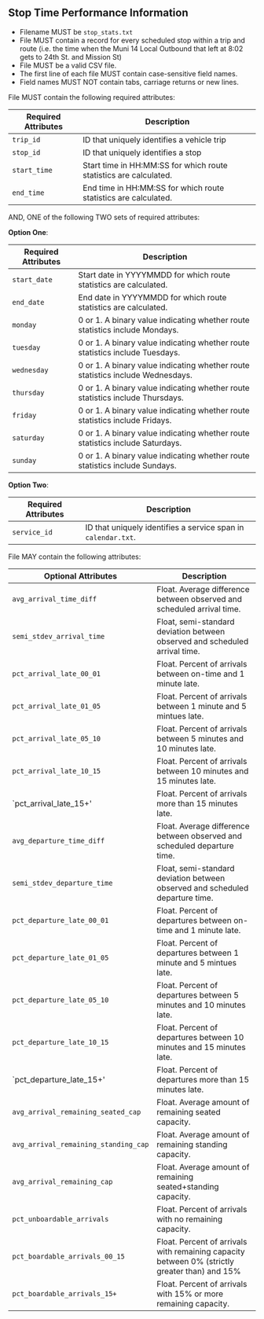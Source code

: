 ## Stop Time Performance Information

 *  Filename MUST be `stop_stats.txt`
 *  File MUST contain a record for every scheduled stop within a trip and route (i.e. the time when the Muni 14 Local Outbound that left at 8:02 gets to 24th St. and Mission St)
 *  File MUST be a valid CSV file.
 *  The first line of each file MUST contain case-sensitive field names.
 *  Field names MUST NOT contain tabs, carriage returns or new lines.
 
File MUST contain the following required attributes:

Required Attributes	| Description										
----------			| -------------		
`trip_id`			| ID that uniquely identifies a vehicle trip
`stop_id`			| ID that uniquely identifies a stop
`start_time`		| Start time in HH:MM:SS for which route statistics are calculated.
`end_time`			| End time in HH:MM:SS for which route statistics are calculated.

AND, ONE of the following TWO sets of required attributes:

**Option One**:

Required Attributes	| Description										
----------			| -------------		
`start_date`		| Start date in YYYYMMDD for which route statistics are calculated.
`end_date`			| End date in YYYYMMDD for which route statistics are calculated.
`monday`			| 0 or 1. A binary value indicating whether route statistics include Mondays.
`tuesday`			| 0 or 1. A binary value indicating whether route statistics include Tuesdays.
`wednesday`			| 0 or 1. A binary value indicating whether route statistics include Wednesdays.
`thursday`			| 0 or 1. A binary value indicating whether route statistics include Thursdays.
`friday`			| 0 or 1. A binary value indicating whether route statistics include Fridays.
`saturday`			| 0 or 1. A binary value indicating whether route statistics include Saturdays.
`sunday`			| 0 or 1. A binary value indicating whether route statistics include Sundays.

**Option Two**:

Required Attributes	| Description										
----------			| -------------		
`service_id`		| ID that uniquely identifies a service span in `calendar.txt`.

File MAY contain the following attributes:

Optional Attributes		| Description										
----------				| -------------		
`avg_arrival_time_diff`	| Float.  Average difference between observed and scheduled arrival time.
`semi_stdev_arrival_time`	| Float, semi-standard deviation between observed and scheduled arrival time.
`pct_arrival_late_00_01` | Float. Percent of arrivals between on-time and 1 minute late.
`pct_arrival_late_01_05` | Float. Percent of arrivals between 1 minute and 5 mintues late.
`pct_arrival_late_05_10` | Float. Percent of arrivals between 5 minutes and 10 minutes late.
`pct_arrival_late_10_15` | Float. Percent of arrivals between 10 minutes and 15 minutes late.
`pct_arrival_late_15+' 	| Float. Percent of arrivals more than 15 minutes late.
`avg_departure_time_diff`	| Float.  Average difference between observed and scheduled departure time.
`semi_stdev_departure_time`	| Float, semi-standard deviation between observed and scheduled departure time.
`pct_departure_late_00_01` | Float. Percent of departures between on-time and 1 minute late.
`pct_departure_late_01_05` | Float. Percent of departures between 1 minute and 5 mintues late.
`pct_departure_late_05_10` | Float. Percent of departures between 5 minutes and 10 minutes late.
`pct_departure_late_10_15` | Float. Percent of departures between 10 minutes and 15 minutes late.
`pct_departure_late_15+' 	| Float. Percent of departures more than 15 minutes late.
`avg_arrival_remaining_seated_cap` | Float. Average amount of remaining seated capacity.
`avg_arrival_remaining_standing_cap` | Float. Average amount of remaining standing capacity.
`avg_arrival_remaining_cap` | Float. Average amount of remaining seated+standing capacity. 
`pct_unboardable_arrivals` | Float. Percent of arrivals with no remaining capacity.
`pct_boardable_arrivals_00_15` | Float. Percent of arrivals with remaining capacity between 0% (strictly greater than) and 15% 
`pct_boardable_arrivals_15+` | Float. Percent of arrivals with 15% or more remaining capacity.
